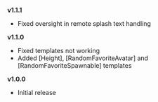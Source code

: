 **v1.1.1**
* Fixed oversight in remote splash text handling

**v1.1.0**
* Fixed templates not working
* Added [Height], [RandomFavoriteAvatar] and [RandomFavoriteSpawnable] templates

**v1.0.0**
* Initial release